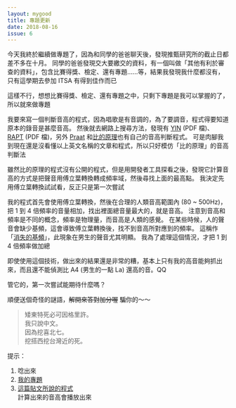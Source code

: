 ```yaml
---
layout: mygood
title: 專題更新
date: 2018-08-16
issue: 6
---
```


今天我終於繼續做專題了，因為和同學的爸爸聊天後，發現推甄研究所的截止日都差不多在十月。
同學的爸爸發現交大要繳交的資料，有一個叫做「其他有利於審查的資料」，包含比賽得獎、檢定、還有專題......等，結果我發現我什麼都沒有，只有這學期去參加 ITSA 有得到佳作而已

這樣不行，想想比賽得獎、檢定、還有專題之中，只剩下專題是我可以掌握的了，所以就來做專題

我要來寫一個判斷音高的程式，因為唱歌是有音調的，為了要調音，程式得要知道原本的錄音是甚麼音高。
然後就去網路上搜尋方法，發現有 [YIN] (PDF 檔)、[RAPT] (PDF 檔)，另外 [Praat] 和[比的原理]也有自己的音高判斷程式。
可是肉腳我到現在還是沒看懂以上英文名稱的文章和程式，所以只好模仿「比的原理」的音高判斷法

雖然比的原理的程式沒有公開的程式，但是用開發者工具探看之後，發現它計算音高的方式是把聲音用傅立葉轉換轉成頻率域，然後尋找上面的最高點。
我決定先用傅立葉轉換試試看，反正只是第一次嘗試

我的程式首先會使用傅立葉轉換，然後在合理的人類音高範圍內 (80 ~ 500Hz)，把 1 到 4 倍頻率的音量相加，找出裡面總音量最大的，就是音高。
注意到音高和頻率是不同的概念，頻率是物理量，而音高是人類的感覺。
在某些時候，人的聲音會缺少基頻，這會導致傅立葉轉換後，找不到音高所對應到的頻率。
這稱作「[消失的基頻]」，此現象在男生的聲音尤其明顯。
我為了處理這個情況，才把 1 到 4 倍頻率做加總

即使使用這個技術，做出來的結果還是非常的糟，基本上只有我的高音能夠抓出來，而且還不能偵測比 A4 (男生的一點 La) 還高的音。QQ

管它的，第一次嘗試能期待什麼嗎？

順便送個奇怪的謎語，~~解開來答對加分喔~~ 騙你的～～

> 矮東特死必可因格里許。  
> 我只說中文。  
> 因為挖喜北七。  
> 挖搭西挖台灣近的死。

提示：

1. 唸出來
2. [我的專題](https://stdio2016.github.io/speech2sing/index.html)
3. [這篇貼文所說的程式](https://stdio2016.github.io/speech2sing/pitch.html)  
計算出來的音高會播放出來

[YIN]: http://audition.ens.fr/adc/pdf/2002_JASA_YIN.pdf
[RAPT]: https://www.ee.columbia.edu/~dpwe/papers/Talkin95-rapt.pdf
[Praat]: https://zh.wikipedia.org/wiki/Praat%E8%AF%AD%E9%9F%B3%E5%AD%A6%E8%BD%AF%E4%BB%B6
[比的原理]: https://bideyuanli.com/pp
[消失的基頻]: https://zh.wikipedia.org/wiki/%E6%B6%88%E5%A4%B1%E7%9A%84%E5%9F%BA%E9%A0%BB
